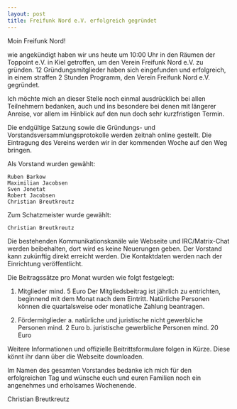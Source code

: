 ```yaml
---
layout: post
title: Freifunk Nord e.V. erfolgreich gegründet
---
```


Moin Freifunk Nord!

wie angekündigt haben wir uns heute um 10:00 Uhr in den Räumen der Toppoint e.V. in Kiel getroffen, um den Verein Freifunk Nord e.V. zu gründen. 12 Gründungsmitglieder haben sich eingefunden und erfolgreich, in einem straffen 2 Stunden Programm, den Verein Freifunk Nord e.V. gegründet.

Ich möchte mich an dieser Stelle noch einmal ausdrücklich bei allen Teilnehmern bedanken, auch und ins besondere bei denen mit längerer Anreise, vor allem im Hinblick auf den nun doch sehr kurzfristigen Termin.

Die endgültige Satzung sowie die Gründungs- und Vorstandsversammlungsprotokolle werden zeitnah online gestellt. Die Eintragung des Vereins werden wir in der kommenden Woche auf den Weg bringen.

Als Vorstand wurden gewählt:

    Ruben Barkow
    Maximilian Jacobsen
    Sven Jonetat
    Robert Jacobsen
    Christian Breutkreutz

Zum Schatzmeister wurde gewählt:

    Christian Breutkreutz

Die bestehenden Kommunikationskanäle wie Webseite und IRC/Matrix-Chat werden beibehalten, dort wird es keine Neuerungen geben. Der Vorstand kann zukünftig direkt erreicht werden. Die Kontaktdaten werden nach der Einrichtung veröffentlicht.

Die Beitragssätze pro Monat wurden wie folgt festgelegt:

1. Mitglieder mind. 5 Euro
    Der Mitgliedsbeitrag ist jährlich zu entrichten, beginnend mit dem Monat nach dem Eintritt. Natürliche Personen können die quartalsweise oder monatliche Zahlung beantragen.

2. Fördermitglieder
    a. natürliche und juristische nicht gewerbliche Personen mind. 2 Euro
    b. juristische gewerbliche Personen mind. 20 Euro

Weitere Informationen und offizielle Beitrittsformulare folgen in Kürze. Diese könnt ihr dann über die Webseite downloaden.

Im Namen des gesamten Vorstandes bedanke ich mich für den erfolgreichen Tag und wünsche euch und euren Familien noch ein angenehmes und erholsames Wochenende.

Christian Breutkreutz
